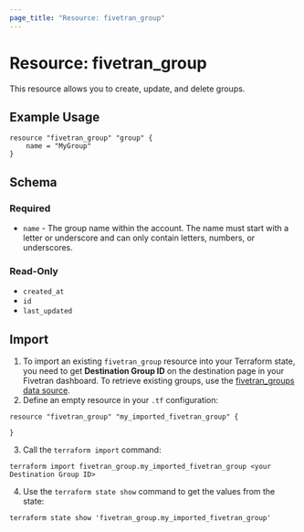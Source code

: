 ```yaml
---
page_title: "Resource: fivetran_group"
---
```


# Resource: fivetran_group

This resource allows you to create, update, and delete groups.

## Example Usage

```hcl
resource "fivetran_group" "group" {
    name = "MyGroup"
}
```

## Schema

### Required

- `name` - The group name within the account. The name must start with a letter or underscore and can only contain letters, numbers, or underscores.

### Read-Only

- `created_at`
- `id`
- `last_updated`

## Import

1. To import an existing `fivetran_group` resource into your Terraform state, you need to get **Destination Group ID** on the destination page in your Fivetran dashboard.
To retrieve existing groups, use the [fivetran_groups data source](/docs/data-sources/groups).
2. Define an empty resource in your `.tf` configuration:

```hcl
resource "fivetran_group" "my_imported_fivetran_group" {

}
```

3. Call the `terraform import` command:

```
terraform import fivetran_group.my_imported_fivetran_group <your Destination Group ID>
```

4. Use the `terraform state show` command to get the values from the state:

```
terraform state show 'fivetran_group.my_imported_fivetran_group'
```
